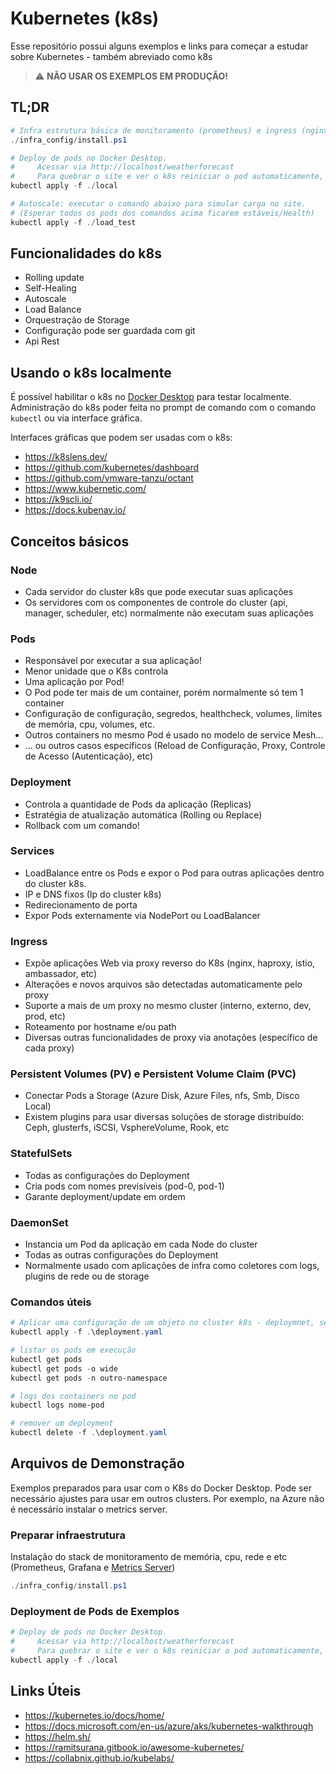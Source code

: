 # Kubernetes (k8s) #

Esse repositório possui alguns exemplos e links para começar a estudar sobre Kubernetes - também abreviado como k8s

> :warning: **NÃO USAR OS EXEMPLOS EM PRODUÇÃO!**

## TL;DR ##
```powershell
# Infra estrutura básica de monitoramento (prometheus) e ingress (nginx - necessário ter a porta 80 livre)
./infra_config/install.ps1

# Deploy de pods no Docker Desktop. 
#     Acessar via http://localhost/weatherforecast
#     Para quebrar o site e ver o k8s reiniciar o pod automaticamente, usar a url http://localhost/break
kubectl apply -f ./local
```

```powershell
# Autoscale: executar o comando abaixo para simular carga no site. 
# (Esperar todos os pods dos comandos acima ficarem estáveis/Health)
kubectl apply -f ./load_test
```

## Funcionalidades do k8s ##

- Rolling update
- Self-Healing
- Autoscale
- Load Balance
- Orquestração de Storage 
- Configuração pode ser guardada com git
- Api Rest

## Usando o k8s localmente ##

É possível habilitar o k8s no [Docker Desktop](https://docs.docker.com/docker-for-windows/#kubernetes) para testar localmente.
Administração do k8s poder feita no prompt de comando com o comando ```kubectl``` ou via interface gráfica.

Interfaces gráficas que podem ser usadas com o k8s:
- https://k8slens.dev/
- https://github.com/kubernetes/dashboard
- https://github.com/vmware-tanzu/octant
- https://www.kubernetic.com/
- https://k9scli.io/
- https://docs.kubenav.io/


## Conceitos básicos ##

### Node ###
- Cada servidor do cluster k8s que pode executar suas aplicações
- Os servidores com os componentes de controle do cluster (api, manager, scheduler, etc) normalmente não executam suas aplicações

### Pods ###
- Responsável por executar a sua aplicação!
- Menor unidade que o K8s controla
- Uma aplicação por Pod!
- O Pod pode ter mais de um container, porém normalmente só tem 1 container
- Configuração de configuração, segredos, healthcheck, volumes, limites de memória, cpu, volumes, etc.
- Outros containers no mesmo Pod é usado no modelo de service Mesh...
- ... ou outros casos específicos (Reload de Configuração, Proxy, Controle de Acesso (Autenticação), etc)

### Deployment ###
- Controla a quantidade de Pods da aplicação (Replicas)
- Estratégia de atualização automática (Rolling ou Replace)
- Rollback com um comando!

### Services ###
- LoadBalance entre os Pods e expor o Pod para outras aplicações dentro do cluster k8s.
- IP e DNS fixos (Ip do cluster k8s)
- Redirecionamento de porta
- Expor Pods externamente via NodePort ou LoadBalancer

### Ingress ###
- Expõe aplicações Web via proxy reverso do K8s (nginx, haproxy, istio, ambassador, etc)
- Alterações e novos arquivos são detectadas automaticamente pelo proxy
- Suporte a mais de um proxy no mesmo cluster (interno, externo, dev, prod, etc)
- Roteamento por hostname e/ou path
- Diversas outras funcionalidades de proxy via anotações (específico de cada proxy)

### Persistent Volumes (PV) e Persistent Volume Claim (PVC) ###
- Conectar Pods a Storage (Azure Disk, Azure Files, nfs, Smb, Disco Local)
- Existem plugins para usar diversas soluções de storage distribuído: Ceph, glusterfs, iSCSI, VsphereVolume, Rook, etc

### StatefulSets ###
- Todas as configurações do Deployment
- Cria pods com nomes previsíveis (pod-0, pod-1)
- Garante deployment/update em ordem

### DaemonSet ###
- Instancia um Pod da aplicação em cada Node do cluster
- Todas as outras configurações do Deployment
- Normalmente usado com aplicações de infra como coletores com logs, plugins de rede ou de storage

### Comandos úteis ###

```powershell
# Aplicar uma configuração de um objeto no cluster k8s - deploymnet, service, ingress, etc)
kubectl apply -f .\deployment.yaml

# listar os pods em execução
kubectl get pods
kubectl get pods -o wide
kubectl get pods -n outro-namespace

# logs dos containers no pod
kubectl logs nome-pod

# remover um deployment
kubectl delete -f .\deployment.yaml
```

## Arquivos de Demonstração ## 

Exemplos preparados para usar com o K8s do Docker Desktop. Pode ser necessário ajustes para usar em outros clusters.
Por exemplo, na Azure não é necessário instalar o metrics server.

### Preparar infraestrutura ###

Instalação do stack de monitoramento de memória, cpu, rede e etc (Prometheus, Grafana e [Metrics Server](https://github.com/kubernetes-sigs/metrics-server))

```powershell
./infra_config/install.ps1
```

### Deployment de Pods de Exemplos ###

```powershell
# Deploy de pods no Docker Desktop. 
#     Acessar via http://localhost/weatherforecast
#     Para quebrar o site e ver o k8s reiniciar o pod automaticamente, usar a url http://localhost/break
kubectl apply -f ./local
```

## Links Úteis ##
- https://kubernetes.io/docs/home/
- https://docs.microsoft.com/en-us/azure/aks/kubernetes-walkthrough
- https://helm.sh/
- https://ramitsurana.gitbook.io/awesome-kubernetes/
- https://collabnix.github.io/kubelabs/

